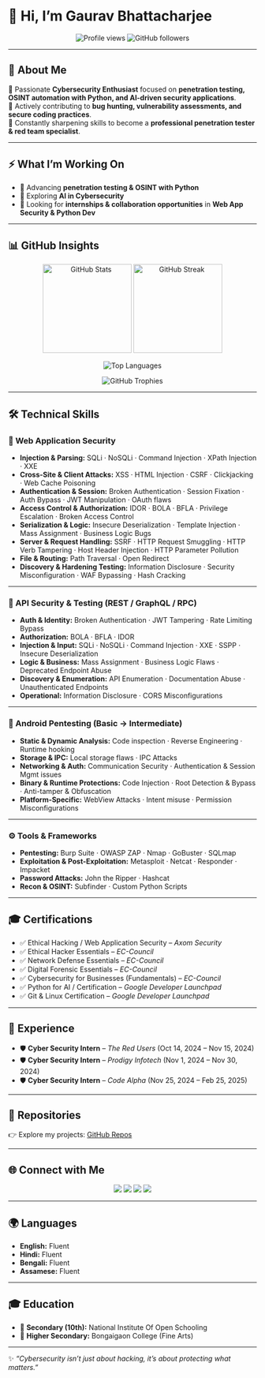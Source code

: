 # 👋 Hi, I’m Gaurav Bhattacharjee  

<p align="center">
  <img src="https://komarev.com/ghpvc/?username=0xgh057r3c0n&label=Profile%20Views&color=0e75b6&style=for-the-badge" alt="Profile views"/>
  <img src="https://img.shields.io/github/followers/0xgh057r3c0n?label=Followers&style=for-the-badge" alt="GitHub followers"/>
</p>

---

## 🚀 About Me  

🔹 Passionate **Cybersecurity Enthusiast** focused on **penetration testing, OSINT automation with Python, and AI-driven security applications**.  
🔹 Actively contributing to **bug hunting, vulnerability assessments, and secure coding practices**.  
🔹 Constantly sharpening skills to become a **professional penetration tester & red team specialist**.  

---

## ⚡ What I’m Working On  

- 🌱 Advancing **penetration testing & OSINT with Python**  
- 🤖 Exploring **AI in Cybersecurity**  
- 🔭 Looking for **internships & collaboration opportunities** in **Web App Security & Python Dev**  

---

## 📊 GitHub Insights  

<p align="center">
  <img src="https://github-readme-stats.vercel.app/api?username=0xgh057r3c0n&show_icons=true&theme=radical" height="180" alt="GitHub Stats"/>
  <img src="https://github-readme-streak-stats.herokuapp.com/?user=0xgh057r3c0n&theme=radical" height="180" alt="GitHub Streak"/>
</p>

<p align="center">
  <img src="https://github-readme-stats.vercel.app/api/top-langs/?username=0xgh057r3c0n&layout=compact&theme=radical" alt="Top Languages"/>
</p>

<p align="center">
  <img src="https://github-profile-trophy.vercel.app/?username=0xgh057r3c0n&theme=dracula&no-frame=true&margin-w=15" alt="GitHub Trophies"/>
</p>

---

## 🛠️ Technical Skills  

### 🔐 Web Application Security  
- **Injection & Parsing:** SQLi · NoSQLi · Command Injection · XPath Injection · XXE  
- **Cross-Site & Client Attacks:** XSS · HTML Injection · CSRF · Clickjacking · Web Cache Poisoning  
- **Authentication & Session:** Broken Authentication · Session Fixation · Auth Bypass · JWT Manipulation · OAuth flaws  
- **Access Control & Authorization:** IDOR · BOLA · BFLA · Privilege Escalation · Broken Access Control  
- **Serialization & Logic:** Insecure Deserialization · Template Injection · Mass Assignment · Business Logic Bugs  
- **Server & Request Handling:** SSRF · HTTP Request Smuggling · HTTP Verb Tampering · Host Header Injection · HTTP Parameter Pollution  
- **File & Routing:** Path Traversal · Open Redirect  
- **Discovery & Hardening Testing:** Information Disclosure · Security Misconfiguration · WAF Bypassing · Hash Cracking  

---

### 📡 API Security & Testing (REST / GraphQL / RPC)  
- **Auth & Identity:** Broken Authentication · JWT Tampering · Rate Limiting Bypass  
- **Authorization:** BOLA · BFLA · IDOR  
- **Injection & Input:** SQLi · NoSQLi · Command Injection · XXE · SSPP · Insecure Deserialization  
- **Logic & Business:** Mass Assignment · Business Logic Flaws · Deprecated Endpoint Abuse  
- **Discovery & Enumeration:** API Enumeration · Documentation Abuse · Unauthenticated Endpoints  
- **Operational:** Information Disclosure · CORS Misconfigurations  

---

### 🤖 Android Pentesting (Basic → Intermediate)  
- **Static & Dynamic Analysis:** Code inspection · Reverse Engineering · Runtime hooking  
- **Storage & IPC:** Local storage flaws · IPC Attacks  
- **Networking & Auth:** Communication Security · Authentication & Session Mgmt issues  
- **Binary & Runtime Protections:** Code Injection · Root Detection & Bypass · Anti-tamper & Obfuscation  
- **Platform-Specific:** WebView Attacks · Intent misuse · Permission Misconfigurations  

---

### ⚙️ Tools & Frameworks  
- **Pentesting:** Burp Suite · OWASP ZAP · Nmap · GoBuster · SQLmap  
- **Exploitation & Post-Exploitation:** Metasploit · Netcat · Responder · Impacket  
- **Password Attacks:** John the Ripper · Hashcat  
- **Recon & OSINT:** Subfinder · Custom Python Scripts  

---

## 🎓 Certifications  

- ✅ Ethical Hacking / Web Application Security – *Axom Security*  
- ✅ Ethical Hacker Essentials – *EC-Council*  
- ✅ Network Defense Essentials – *EC-Council*  
- ✅ Digital Forensic Essentials – *EC-Council*  
- ✅ Cybersecurity for Businesses (Fundamentals) – *EC-Council*  
- ✅ Python for AI / Certification – *Google Developer Launchpad*  
- ✅ Git & Linux Certification – *Google Developer Launchpad*  

---

## 💼 Experience  

- 🛡 **Cyber Security Intern** – *The Red Users* (Oct 14, 2024 – Nov 15, 2024)  
- 🛡 **Cyber Security Intern** – *Prodigy Infotech* (Nov 1, 2024 – Nov 30, 2024)  
- 🛡 **Cyber Security Intern** – *Code Alpha* (Nov 25, 2024 – Feb 25, 2025)  

---

## 🔗 Repositories  

👉 Explore my projects: [GitHub Repos](https://github.com/0xgh057r3c0n?tab=repositories)  

---

## 🌐 Connect with Me  

<p align="center">
  <a href="mailto:gauravbhattacharjee54@gmail.com"><img src="https://img.shields.io/badge/Email-D14836?style=for-the-badge&logo=gmail&logoColor=white"/></a>
  <a href="https://www.linkedin.com/in/gaurav-bhattacharjee/"><img src="https://img.shields.io/badge/LinkedIn-0A66C2?style=for-the-badge&logo=linkedin&logoColor=white"/></a>
  <a href="https://github.com/0xgh057r3c0n"><img src="https://img.shields.io/badge/GitHub-181717?style=for-the-badge&logo=github&logoColor=white"/></a>
  <a href="https://0xgh057r3c0n.github.io/"><img src="https://img.shields.io/badge/Portfolio-000000?style=for-the-badge&logo=firefox&logoColor=white"/></a>
</p>  

---

## 🌍 Languages  

- **English:** Fluent  
- **Hindi:** Fluent  
- **Bengali:** Fluent  
- **Assamese:** Fluent  

---

## 🎓 Education  

- 📘 **Secondary (10th):** National Institute Of Open Schooling  
- 🎨 **Higher Secondary:** Bongaigaon College (Fine Arts)  

---

✨ *“Cybersecurity isn’t just about hacking, it’s about protecting what matters.”*  
